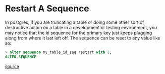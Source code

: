 # Restart A Sequence

In postgres, if you are truncating a table or doing some other sort of destructive action on a table in a development or testing environment, you may notice that the id sequence for the primary key just keeps plugging along from where it last left off. The sequence can be reset to any value like so:

```sql
> alter sequence my_table_id_seq restart with 1;
ALTER SEQUENCE
```

[source](http://www.postgresql.org/docs/current/static/sql-altersequence.html)

